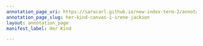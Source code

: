 ```yaml
---
annotation_page_uri: https://saracarl.github.io/new-index-term-2/annotations/her-kind-canvas-1-irene-jackson.json
annotation_page_slug: her-kind-canvas-1-irene-jackson
layout: annotation_page
manifest_label: Her Kind

---
```

